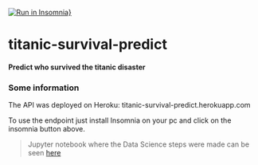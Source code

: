 [![Run in Insomnia}](https://insomnia.rest/images/run.svg)](https://insomnia.rest/run/?label=titanic-survival&uri=https%3A%2F%2Fraw.githubusercontent.com%2Fbyronkamal%2Ftitanic-survival-predict%2Fmaster%2Finsomnia_request.json)

# titanic-survival-predict
#### Predict who survived the titanic disaster

### Some information
The API was deployed on Heroku: titanic-survival-predict.herokuapp.com

To use the endpoint just install Insomnia on your pc and click on the insomnia button above.

> Jupyter notebook where the Data Science steps were made can be seen [here](https://colab.research.google.com/drive/1muOGbvkhgrTlv-_qId6V_kfyZG--qVUf?usp=sharing)

